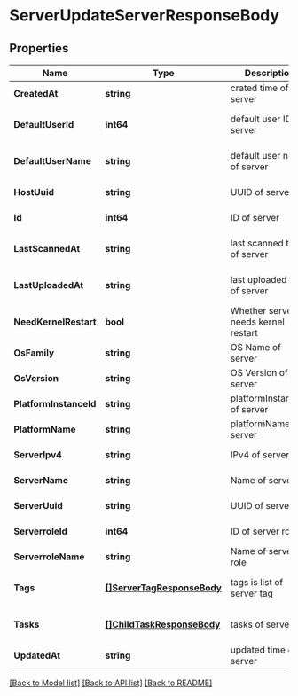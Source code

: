 # ServerUpdateServerResponseBody

## Properties
Name | Type | Description | Notes
------------ | ------------- | ------------- | -------------
**CreatedAt** | **string** | crated time of server | [default to null]
**DefaultUserId** | **int64** | default user ID of server | [optional] [default to null]
**DefaultUserName** | **string** | default user name of server | [optional] [default to null]
**HostUuid** | **string** | UUID of server | [default to null]
**Id** | **int64** | ID of server | [default to null]
**LastScannedAt** | **string** | last scanned time of server | [optional] [default to null]
**LastUploadedAt** | **string** | last uploaded time of server | [optional] [default to null]
**NeedKernelRestart** | **bool** | Whether server needs kernel restart | [default to null]
**OsFamily** | **string** | OS Name of server | [default to null]
**OsVersion** | **string** | OS Version of server | [default to null]
**PlatformInstanceId** | **string** | platformInstanceId of server | [default to null]
**PlatformName** | **string** | platformName of server | [default to null]
**ServerIpv4** | **string** | IPv4 of server | [default to null]
**ServerName** | **string** | Name of server | [default to null]
**ServerUuid** | **string** | UUID of server | [default to null]
**ServerroleId** | **int64** | ID of server role | [default to null]
**ServerroleName** | **string** | Name of server role | [default to null]
**Tags** | [**[]ServerTagResponseBody**](ServerTagResponseBody.md) | tags is list of server tag | [optional] [default to null]
**Tasks** | [**[]ChildTaskResponseBody**](ChildTaskResponseBody.md) | tasks of server | [optional] [default to null]
**UpdatedAt** | **string** | updated time of server | [default to null]

[[Back to Model list]](../README.md#documentation-for-models) [[Back to API list]](../README.md#documentation-for-api-endpoints) [[Back to README]](../README.md)

